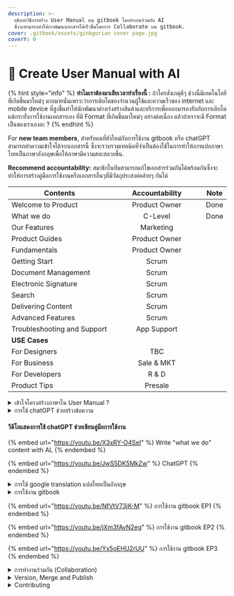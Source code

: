 ```yaml
---
description: >-
  อธิบายวิธีการสร้าง User Manual บน gitbook โดยทำงานร่วมกับ AI
  ซึ่งจะสามารถทำให้เราพัฒนาเอกสารได้เร็วขึ้นโดยการ Collaborate บน gitbook.
cover: .gitbook/assets/ginkgorian cover page.jpg
coverY: 0
---
```


# 👋 Create User Manual with AI

{% hint style="info" %}
**ทำไมเราต้องมาเสียเวลาทำเรื่องนี้ :** ถ้าใครสังเกตุดีๆ ช่วงนี้มีเทคโนโลยีที่เกิดขึ้นมาใหม่ๆ มากมายนั่นเพราะว่าการเติบโตของจำนวนผู้ใช้และความเร็วของ internet และ mobile device ที่สูงขึ้นทำให้นักพัฒนาต่างเร่งสร้างสินค้าและบริการเพื่อออกมารองรับกับการเติบโต แม้กระทั่งการใช้งานเอกสารเอง ที่มี Format ที่เกิดขึ้นมาใหม่ๆ อย่างต่อเนื่อง แล้วถ้าเราจะมี Format เป็นของเราเองละ ?&#x20;
{% endhint %}

For **new team members**, สำหรับคนที่ยังใหม่กับการใช้งาน gitbook หรือ chatGPT สามารถทำความเข้าใจได้จากเอกสารนี้ ซึ่งจะรวบรวมเทคนิคที่จำเป็นต้องใช้ในการทำให้การแปลภาษาไทยเป็นภาษาอังกฤษเพื่อให้ภาษามีความสละสลวยขึ้น.

**Recommend accountability:** สมาชิกในทีมสามารถแก้ไขเอกสารร่วมกันได้พร้อมกันซึ่งจะทำให้การสร้างคู่มือการใช้งานหรือเอกสารอื่นๆที่มีวัตถุประสงค์คล้ายๆ กันได้

<table><thead><tr><th width="274.3333333333333">Contents</th><th width="237" align="center">Accountability</th><th align="center">Note</th></tr></thead><tbody><tr><td>Welcome to Product</td><td align="center">Product Owner</td><td align="center">Done</td></tr><tr><td>What we do</td><td align="center">C-Level</td><td align="center">Done</td></tr><tr><td>Our Features</td><td align="center">Marketing</td><td align="center"></td></tr><tr><td>Product Guides</td><td align="center">Product Owner</td><td align="center"></td></tr><tr><td>Fundamentals</td><td align="center">Product Owner</td><td align="center"></td></tr><tr><td>Getting Start</td><td align="center">Scrum</td><td align="center"></td></tr><tr><td>Document Management</td><td align="center">Scrum</td><td align="center"></td></tr><tr><td>Electronic Signature</td><td align="center">Scrum</td><td align="center"></td></tr><tr><td>Search</td><td align="center">Scrum</td><td align="center"></td></tr><tr><td>Delivering Content</td><td align="center">Scrum</td><td align="center"></td></tr><tr><td>Advanced Features</td><td align="center">Scrum</td><td align="center"></td></tr><tr><td>Troubleshooting and Support</td><td align="center">App Support</td><td align="center"></td></tr><tr><td><strong>USE Cases</strong></td><td align="center"></td><td align="center"></td></tr><tr><td>   For Designers</td><td align="center">TBC</td><td align="center"></td></tr><tr><td>   For Business</td><td align="center">Sale &#x26; MKT</td><td align="center"></td></tr><tr><td>   For Developers</td><td align="center">R &#x26; D</td><td align="center"></td></tr><tr><td>Product Tips</td><td align="center">Presale</td><td align="center"></td></tr></tbody></table>

<details>

<summary>เข้าใจโครงสร้างภาษาใน User Manual ?</summary>

* ให้ใช้สรรพนามเรียกผู้ใช้งานที่กำลังอ่านคู่มือว่า You.
* ให้เรียกผู้ส่งเอกสารให้ผู้อื่นลงนามว่า Sender.
* ให้เรียกผู้รับเอกสารเพื่อลงนามว่า Recipient(s).
* ให้เรียกลูกค้าที่เป็นสมาชิกแบบเสียเงินว่า Premium member หรือ Premium Subscriber.
* ให้เรียกลูกค้าที่เป็นสมาชิกแบบใช้ฟรีว่า Freemium member&#x20;



</details>

<details>

<summary>การใช้ chatGPT ช่วยสร้างข้อความ</summary>

การใช้ chatGPT ช่วยเขียนคู่มือการใช้งานเราจะต้องสร้างข้อความคำสั่งเป็นภาษอังกฤษที่ต้องชัดเจน กระชับ เช่น ให้เขียนอะไร เขียนให้ใครอ่านโดยอธิบายให้ชัดเจนถึงวัตถุประสงค์ที่คุณอยากได้ เช่น explain to customer what we do in software development to make our zDOX platform to reach our company vision that said "We believe people can work and live without paper." ก็จะได้ผลลัพธ์แบบที่แสดงใน VDO.

</details>

#### วีดีโอแสดงการใช้ chatGPT ช่วยเขียนคู่มือการใช้งาน

{% embed url="https://youtu.be/X3xRY-O4SeI" %}
Write "what we do" content with AL
{% endembed %}

{% embed url="https://youtu.be/JwS5DK5MkZw" %}
ChatGPT
{% endembed %}

<details>

<summary>การใช้ google translation แปลไทยเป็นอังกฤษ</summary>



</details>

<details>

<summary>การใช้งาน gitbook</summary>

สามารถอ่านรายละเอียดการใช้งาน gitbook เพิ่มเติมจาก [page gitbook](./#gitbook) ได้โดยตรงโดน Click ที่ [Link.](./#gitbook)

</details>

{% embed url="https://youtu.be/NfVtV73jK-M" %}
การใช้งาน gitbook EP1
{% endembed %}

{% embed url="https://youtu.be/jXm3fAvN2eg" %}
การใช้งาน gitbook EP2
{% endembed %}

{% embed url="https://youtu.be/Yx5oEHU2rUU" %}
การใช้งาน gitbook EP3
{% endembed %}

<details>

<summary>การทำงานร่วมกัน (Collaboration)</summary>



</details>

<details>

<summary>Version, Merge and Publish</summary>



</details>

<details>

<summary>Contributing</summary>

If you want to contribute changes, start a new change request and submit it for review. The People team will review it soon after.

</details>
